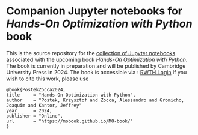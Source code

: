 # Companion Jupyter notebooks for *Hands-On Optimization with Python* book

This is the source repository for the [collection of Jupyter notebooks](http://mobook.github.io/MO-book/) associated with the upcoming book *Hands-On Optimization with Python*. The book is currently in preparation and will be published by Cambridge University Press in 2024.
The book is accessible via : [RWTH Login](https://www.cambridge.org/highereducation/books/hands-on-mathematical-optimization-with-python/F15ABA8AF886E7E6F7444151F40683A1#contents)
If you wish to cite this work, please use

```
@book{PostekZocca2024,
title     = "Hands-On Optimization with Python",
author    = "Postek, Krzysztof and Zocca, Alessandro and Gromicho, Joaquim and Kantor, Jeffrey"
year      = 2024,
publisher = "Online",
url       = "https://mobook.github.io/MO-book/"
}
```
